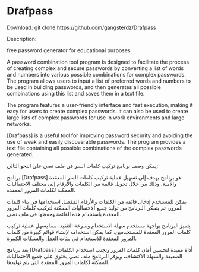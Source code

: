 # Drafpass
Download:
git clone https://github.com/gangsterdz/Drafpass

Description:

free password generator for educational purposes

A password combination tool program is designed to facilitate the process of creating complex and secure passwords by converting a list of words and numbers into various possible combinations for complex passwords. The program allows users to input a list of preferred words and numbers to be used in building passwords, and then generates all possible combinations using this list and saves them in a text file.

The program features a user-friendly interface and fast execution, making it easy for users to create complex passwords. It can also be used to create large lists of complex passwords for use in work environments and large networks.

[Drafpass] is a useful tool for improving password security and avoiding the use of weak and easily discoverable passwords. The program provides a text file containing all possible combinations of the complex passwords generated.

يمكن وصف برنامج تركيب كلمات السر في ملف نصي على النحو التالي:

برنامج [Drafpass] هو برنامج يهدف إلى تسهيل عملية تركيب كلمات السر المعقدة والآمنة، وذلك من خلال تحويل قائمة من الكلمات والأرقام إلى مختلف الاحتماليات الممكنة لكلمات المرور المعقدة.

يمكن للمستخدم إدخال قائمة من الكلمات والأرقام المفضل استخدامها في بناء كلمات المرور، ثم يتمكن البرنامج من توليد جميع الاحتماليات الممكنة لتركيب كلمات المرور المعقدة باستخدام هذه القائمة وحفظها في ملف نصي.

يتميز البرنامج بواجهة مستخدم سهلة الاستخدام وسرعة التنفيذ، مما يسهل عملية تركيب كلمات المرور المعقدة للمستخدمين، كما يمكن استخدامه لإنشاء قوائم كبيرة من كلمات المرور المعقدة للاستخدام في بيئات العمل والشبكات الكبيرة.

يعد برنامج [Drafpass] أداة مفيدة لتحسين أمان كلمات المرور وتجنب استخدام الكلمات الضعيفة والسهلة الاكتشاف، ويوفر البرنامج ملف نصي يحتوي على جميع الاحتماليات الممكنة لكلمات المرور المعقدة التي يتم توليدها.
